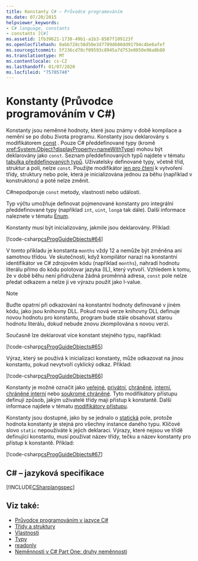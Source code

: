 ```yaml
---
title: Konstanty C# – Průvodce programováním
ms.date: 07/20/2015
helpviewer_keywords:
- C# language, constants
- constants [C#]
ms.assetid: 1fb39621-1738-49b1-a1b3-8587f109123f
ms.openlocfilehash: 0abb728c58d50e3d7709d680dd91794c4be6afef
ms.sourcegitcommit: 5f236cd78cf09593c8945a7d753e0850e96a0b80
ms.translationtype: MT
ms.contentlocale: cs-CZ
ms.lasthandoff: 01/07/2020
ms.locfileid: "75705740"
---
```

# <a name="constants-c-programming-guide"></a>Konstanty (Průvodce programováním v C#)
Konstanty jsou neměnné hodnoty, které jsou známy v době kompilace a nemění se po dobu života programu. Konstanty jsou deklarovány s modifikátorem [const](../../language-reference/keywords/const.md) . Pouze C# předdefinované typy (kromě <xref:System.Object?displayProperty=nameWithType>) mohou být deklarovány jako `const`. Seznam předdefinovaných typů najdete v tématu [tabulka předdefinovaných typů](../../language-reference/keywords/built-in-types-table.md). Uživatelsky definované typy, včetně tříd, struktur a polí, nelze `const`. Použijte modifikátor [jen pro čtení](../../language-reference/keywords/readonly.md) k vytvoření třídy, struktury nebo pole, která je inicializována jednou za běhu (například v konstruktoru) a poté nelze změnit.  
  
 C#nepodporuje `const` metody, vlastnosti nebo události.  
  
 Typ výčtu umožňuje definovat pojmenované konstanty pro integrální předdefinované typy (například `int`, `uint`, `long`a tak dále). Další informace naleznete v tématu [Enum](../../language-reference/builtin-types/enum.md).  
  
 Konstanty musí být inicializovány, jakmile jsou deklarovány. Příklad:  
  
 [!code-csharp[csProgGuideObjects#64](~/samples/snippets/csharp/VS_Snippets_VBCSharp/csProgGuideObjects/CS/Objects.cs#64)]  
  
 V tomto příkladu je konstanta `months` vždy 12 a nemůže být změněna ani samotnou třídou. Ve skutečnosti, když kompilátor narazí na konstantní identifikátor ve C# zdrojovém kódu (například `months`), nahradí hodnotu literálu přímo do kódu polotovar jazyka (IL), který vytvoří. Vzhledem k tomu, že v době běhu není přidružena žádná proměnná adresa, `const` pole nelze předat odkazem a nelze ji ve výrazu použít jako l-value.  
  
> [!NOTE]
> Buďte opatrní při odkazování na konstantní hodnoty definované v jiném kódu, jako jsou knihovny DLL. Pokud nová verze knihovny DLL definuje novou hodnotu pro konstantu, program bude stále obsahovat starou hodnotu literálu, dokud nebude znovu zkompilována s novou verzí.  
  
 Současně lze deklarovat více konstant stejného typu, například:  
  
 [!code-csharp[csProgGuideObjects#65](~/samples/snippets/csharp/VS_Snippets_VBCSharp/csProgGuideObjects/CS/Objects.cs#65)]  
  
 Výraz, který se používá k inicializaci konstanty, může odkazovat na jinou konstantu, pokud nevytvoří cyklický odkaz. Příklad:  
  
 [!code-csharp[csProgGuideObjects#66](~/samples/snippets/csharp/VS_Snippets_VBCSharp/csProgGuideObjects/CS/Objects.cs#66)]  
  
 Konstanty je možné označit jako [veřejné](../../language-reference/keywords/public.md), [privátní](../../language-reference/keywords/private.md), [chráněné](../../language-reference/keywords/protected.md), [interní](../../language-reference/keywords/internal.md), [chráněné interní](../../language-reference/keywords/protected-internal.md) nebo [soukromé chráněné](../../language-reference/keywords/private-protected.md). Tyto modifikátory přístupu definují způsob, jakým uživatelé třídy mají přístup k konstantě. Další informace najdete v tématu [modifikátory přístupu](./access-modifiers.md).  
  
 Konstanty jsou dostupné, jako by se jednalo o [statická](../../language-reference/keywords/static.md) pole, protože hodnota konstanty je stejná pro všechny instance daného typu. Klíčové slovo `static` nepoužíváte k jejich deklaraci. Výrazy, které nejsou ve třídě definující konstantu, musí používat název třídy, tečku a název konstanty pro přístup k konstantě. Příklad:  
  
 [!code-csharp[csProgGuideObjects#67](~/samples/snippets/csharp/VS_Snippets_VBCSharp/csProgGuideObjects/CS/Objects.cs#67)]  
  
## <a name="c-language-specification"></a>C# – jazyková specifikace  
 [!INCLUDE[CSharplangspec](~/includes/csharplangspec-md.md)]  
  
## <a name="see-also"></a>Viz také:

- [Průvodce programováním v jazyce C#](../index.md)
- [Třídy a struktury](./index.md)
- [Vlastnosti](./properties.md)
- [Typy](../types/index.md)
- [readonly](../../language-reference/keywords/readonly.md)
- [Neměnnosti v C# Part One: druhy neměnnosti](https://blogs.msdn.microsoft.com/ericlippert/2007/11/13/immutability-in-c-part-one-kinds-of-immutability)

